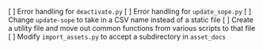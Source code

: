 [ ] Error handling for `deactivate.py`
[ ] Error handling for `update_sope.py`
[ ] Change `update-sope` to take in a CSV name instead of a static file
[ ] Create a utility file and move out common functions from various scripts to that file
[ ] Modify `import_assets.py` to accept a subdirectory in `asset_docs`
